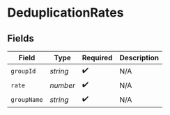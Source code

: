 # DeduplicationRates


## Fields

| Field              | Type               | Required           | Description        |
| ------------------ | ------------------ | ------------------ | ------------------ |
| `groupId`          | *string*           | :heavy_check_mark: | N/A                |
| `rate`             | *number*           | :heavy_check_mark: | N/A                |
| `groupName`        | *string*           | :heavy_check_mark: | N/A                |